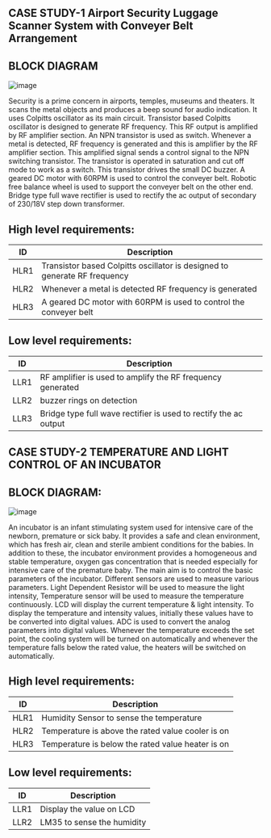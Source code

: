 ## CASE STUDY-1  Airport Security Luggage Scanner System with Conveyer Belt Arrangement

## BLOCK DIAGRAM
![image](https://user-images.githubusercontent.com/46954351/154845376-717ec531-e1a4-4ad7-99ff-a83eea942365.png)





Security is a prime concern in airports, temples, museums and theaters. 
It scans the metal objects and produces a beep sound for audio indication.
It uses Colpitts oscillator as its main circuit. Transistor based Colpitts oscillator is designed to generate RF frequency. 
This RF output is amplified by RF amplifier section. An NPN transistor is used as switch. 
Whenever a metal is detected, RF frequency is generated and this is amplifier by the RF amplifier section. 
This amplified signal sends a control signal to the NPN switching transistor. 
The transistor is operated in saturation and cut off mode to work as a switch.
This transistor drives the small DC buzzer. A geared DC motor with 60RPM is used to control the conveyer belt. 
Robotic free balance wheel is used to support the conveyer belt on the other end.
Bridge type full wave rectifier is used to rectify the ac output of secondary of 230/18V step down transformer. 



## High level requirements:
|ID	| Description|
|----|-----------|
|HLR1|Transistor based Colpitts oscillator is designed to generate RF frequency| 
|HLR2	|Whenever a metal is detected  RF frequency is generated |
|HLR3	|A geared DC motor with 60RPM is used to control the conveyer belt |


## Low level requirements:
|ID |	Description|
|----|-----------|
|LLR1|RF amplifier is used to amplify the RF frequency generated|
|LLR2	|buzzer rings on detection  |
|LLR3|Bridge type full wave rectifier is used to rectify the ac output|






## CASE STUDY-2  TEMPERATURE AND LIGHT CONTROL OF AN INCUBATOR

## BLOCK DIAGRAM:
![image](https://user-images.githubusercontent.com/46954351/154846011-4580d7d3-fce0-4741-8cf1-722220458225.png)





An incubator is an infant stimulating system used for intensive care of the newborn, premature or sick baby.
It provides a safe and clean environment, which has fresh air, clean and sterile ambient conditions for the babies. 
In addition to these, the incubator environment provides a homogeneous and stable temperature, oxygen gas concentration that is needed especially for intensive care of the premature baby.
The main aim is to control the basic parameters of the incubator. Different sensors are used to measure various parameters. 
Light Dependent Resistor will be used to measure the light intensity, Temperature sensor will be used to measure the temperature continuously. 
LCD will display the current temperature & light intensity.
To display the temperature and intensity values, initially these values have to be converted into digital values. ADC is used to convert the analog parameters into digital values.
Whenever the temperature exceeds the set point, the cooling system will be turned on automatically and whenever the temperature falls below the rated value, the heaters will be switched on automatically. 


## High level requirements:
|ID	| Description|
|----|-----------|
|HLR1|Humidity Sensor to sense the temperature| 
|HLR2	|Temperature is above the rated value cooler is on |
|HLR3	|Temperature is below the rated value heater is on |

## Low level requirements:
|ID |	Description|
|----|-----------|
|LLR1|Display the value on LCD|
|LLR2	|LM35 to sense the humidity|













